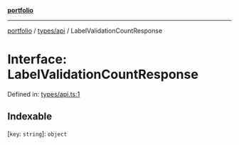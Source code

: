 [**portfolio**](../../../README.md)

***

[portfolio](../../../modules.md) / [types/api](../README.md) / LabelValidationCountResponse

# Interface: LabelValidationCountResponse

Defined in: [types/api.ts:1](https://github.com/tnorlund/Portfolio/blob/4045a4b00e7c97bc89855da6cc7c41d42368f046/portfolio/types/api.ts#L1)

## Indexable

\[`key`: `string`\]: `object`
